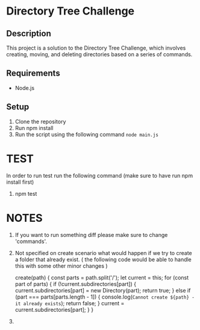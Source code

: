 # Directory Tree Challenge

## Description

This project is a solution to the Directory Tree Challenge, which involves creating, moving, and deleting directories based on a series of commands.

## Requirements

- Node.js

## Setup

1. Clone the repository
2. Run npm install
3. Run the script using the following command `node main.js`


# TEST
In order to run test run the following command (make sure to have run npm install first)
1. npm test

# NOTES

1. If you want to run something diff please make sure to change 'commands'.
2. Not specified on create scenario what would happen if we try to create a folder that already exist. ( the following code would be able to handle this with some other minor changes )
   
    create(path) {
        const parts = path.split('/');
        let current = this;
        for (const part of parts) {
        if (!current.subdirectories[part]) {
            current.subdirectories[part] = new Directory(part);
            return true;
        } else if (part === parts[parts.length - 1]) {
            console.log(`Cannot create ${path} - it already exists`);
            return false;
        }
        current = current.subdirectories[part];
        }
    }
3. 